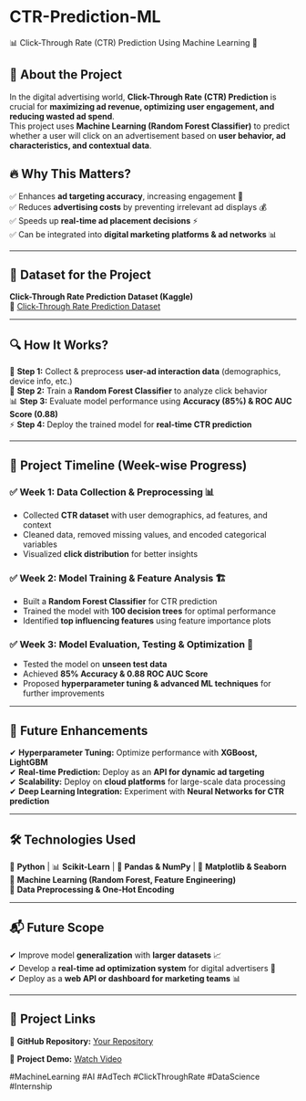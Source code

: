 # CTR-Prediction-ML
📊 Click-Through Rate (CTR) Prediction Using Machine Learning 🚀

## 📖 About the Project
In the digital advertising world, **Click-Through Rate (CTR) Prediction** is crucial for **maximizing ad revenue, optimizing user engagement, and reducing wasted ad spend**.  
This project uses **Machine Learning (Random Forest Classifier)** to predict whether a user will click on an advertisement based on **user behavior, ad characteristics, and contextual data**.

## 🔥 Why This Matters?
✅ Enhances **ad targeting accuracy**, increasing engagement 🎯  
✅ Reduces **advertising costs** by preventing irrelevant ad displays 💰  
✅ Speeds up **real-time ad placement decisions** ⚡  
✅ Can be integrated into **digital marketing platforms & ad networks** 📊  

---

## 📂 Dataset for the Project  
**Click-Through Rate Prediction Dataset (Kaggle)**  
🔗 [Click-Through Rate Prediction Dataset](https://www.kaggle.com/datasets/swekerr/click-through-rate-prediction)  

---

## 🔍 How It Works?
📂 **Step 1:** Collect & preprocess **user-ad interaction data** (demographics, device info, etc.)  
🧠 **Step 2:** Train a **Random Forest Classifier** to analyze click behavior  
📊 **Step 3:** Evaluate model performance using **Accuracy (85%) & ROC AUC Score (0.88)**  
⚡ **Step 4:** Deploy the trained model for **real-time CTR prediction**  

---

## 📅 Project Timeline (Week-wise Progress)

### ✅ Week 1: Data Collection & Preprocessing 📊
- Collected **CTR dataset** with user demographics, ad features, and context  
- Cleaned data, removed missing values, and encoded categorical variables  
- Visualized **click distribution** for better insights  

### ✅ Week 2: Model Training & Feature Analysis 🏗️
- Built a **Random Forest Classifier** for CTR prediction  
- Trained the model with **100 decision trees** for optimal performance  
- Identified **top influencing features** using feature importance plots  

### ✅ Week 3: Model Evaluation, Testing & Optimization 🚀
- Tested the model on **unseen test data**  
- Achieved **85% Accuracy & 0.88 ROC AUC Score**  
- Proposed **hyperparameter tuning & advanced ML techniques** for further improvements  

---

## 🚀 Future Enhancements
✔ **Hyperparameter Tuning:** Optimize performance with **XGBoost, LightGBM**  
✔ **Real-time Prediction:** Deploy as an **API for dynamic ad targeting**  
✔ **Scalability:** Deploy on **cloud platforms** for large-scale data processing  
✔ **Deep Learning Integration:** Experiment with **Neural Networks for CTR prediction**  

---

## 🛠 Technologies Used
🐍 **Python** | 📊 **Scikit-Learn** | 🔢 **Pandas & NumPy** | 🎨 **Matplotlib & Seaborn**  
🧠 **Machine Learning (Random Forest, Feature Engineering)**  
📡 **Data Preprocessing & One-Hot Encoding**  

---

## 📬 Future Scope
✔ Improve model **generalization** with **larger datasets** 📈  
✔ Develop a **real-time ad optimization system** for digital advertisers 🚀  
✔ Deploy as a **web API or dashboard for marketing teams** 📊  

---

## 🔗 Project Links

📂 **GitHub Repository:** [Your Repository](https://github.com/SHAMSHAD-MUTALA/CTR-Prediction-ML.git)

🎥 **Project Demo:** [Watch Video](https://drive.google.com/file/d/1BaHoIJqFeUFECbbPzwUBlBYQ-JpggKu3/view?usp=sharing)

#MachineLearning #AI #AdTech #ClickThroughRate #DataScience #Internship


